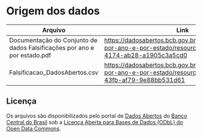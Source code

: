 # Origem dos dados

Arquivo | Link
--------|-------
Documentação do Conjunto de dados Falsificações por ano e por estado.pdf    |   https://dadosabertos.bcb.gov.br/dataset/falsificacoes-por-ano-e-por-estado/resource/6fe64d34-06e7-4174-ab28-a1905c3a5cd0
Falsificacao_DadosAbertos.csv    |   https://dadosabertos.bcb.gov.br/dataset/falsificacoes-por-ano-e-por-estado/resource/10aec06f-8372-43fb-af79-9e88bb531d61

## Licença

Os arquivos são disponibilizados pelo portal de [Dados Abertos](https://dadosabertos.bcb.gov.br/) do [Banco Central do Brasil](https://www.bcb.gov.br/) sob a [Licença Aberta para Bases de Dados (ODbL) do Open Data Commons](https://opendefinition.org/licenses/odc-odbl/).